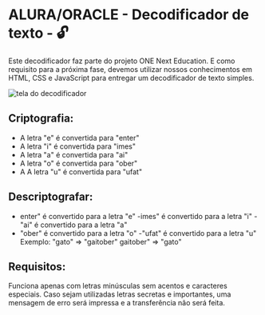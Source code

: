 # ALURA/ORACLE - Decodificador de texto -  🔓 


Este decodificador faz parte do projeto ONE Next Education.
E como requisito para a próxima fase, devemos utilizar nossos conhecimentos em HTML, CSS e JavaScript para entregar um decodificador de texto simples.

 ![tela do decodificador](https://github.com/user-attachments/assets/b6c83a00-1ec5-47d5-b84f-af68eac53354)

## Criptografia:
- A letra "e" é convertida para "enter"
- A letra "i" é convertida para "imes"
- A letra "a" é convertida para "ai"
- A letra "o" é convertida para "ober"
- A A letra "u" é convertida para "ufat"
## Descriptografar:
- enter" é convertido para a letra "e"
-imes" é convertido para a letra "i"
-"ai" é convertido para a letra "a"
- "ober" é convertido para a letra "o"
-"ufat" é convertido para a letra "u"
Exemplo:
"gato" => "gaitober"
gaitober" => "gato"

## Requisitos:
Funciona apenas com letras minúsculas sem acentos e caracteres especiais.
Caso sejam utilizadas letras secretas e importantes, uma mensagem de erro será impressa e a transferência não será feita.
